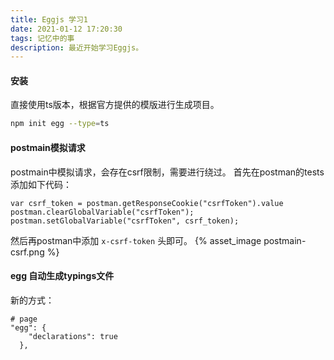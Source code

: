 ```yaml
---
title: Eggjs 学习1
date: 2021-01-12 17:20:30
tags: 记忆中的事
description: 最近开始学习Eggjs。
---
```


#### 安装
直接使用ts版本，根据官方提供的模版进行生成项目。
``` bash
npm init egg --type=ts
```

#### postmain模拟请求
postmain中模拟请求，会存在csrf限制，需要进行绕过。
首先在postman的tests添加如下代码：
```
var csrf_token = postman.getResponseCookie("csrfToken").value
postman.clearGlobalVariable("csrfToken");
postman.setGlobalVariable("csrfToken", csrf_token);
```

然后再postman中添加 `x-csrf-token` 头即可。
{% asset_image postmain-csrf.png %}


#### egg 自动生成typings文件
新的方式：
```
# page
"egg": {
    "declarations": true
  },
```